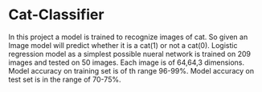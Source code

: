 # Cat-Classifier

In this project a model is trained to recognize images of cat. So given an Image model will predict whether it is a cat(1) or not a cat(0).
Logistic regression model as a simplest possible nueral network is trained on 209 images and tested on 50 images. Each image is of 64,64,3 dimensions.
Model accuracy on training set is of th range 96-99%.
Model accuracy on test set is in the range of 70-75%.

